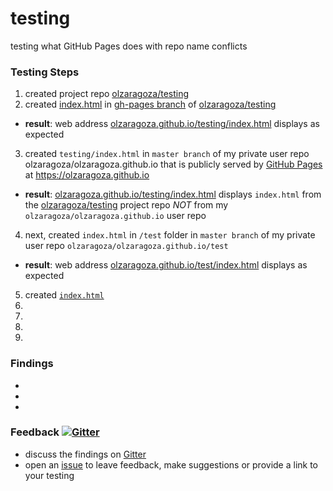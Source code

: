 # testing
testing what GitHub Pages does with repo name conflicts

### Testing Steps
1. created project repo [olzaragoza/testing](https://github.com/olzaragoza/testing)
2. created [index.html](https://github.com/olzaragoza/testing/blob/gh-pages/testing.html) in [gh-pages branch](https://github.com/olzaragoza/testing/tree/gh-pages) of [olzaragoza/testing](https://github.com/olzaragoza/testing)
  - **result**: web address [olzaragoza.github.io/testing/index.html](https://olzaragoza.github.io/testing/index.html) displays as expected
3. created `testing/index.html` in `master branch` of my private user repo olzaragoza/olzaragoza.github.io that is publicly served by [GitHub Pages](https://pages.github.com/) at https://olzaragoza.github.io
  - **result**: [olzaragoza.github.io/testing/index.html](https://olzaragoza.github.io/testing/index.html) displays `index.html` from the [olzaragoza/testing](https://github.com/olzaragoza/testing) project repo *NOT* from my `olzaragoza/olzaragoza.github.io` user repo
4. next, created `index.html` in `/test` folder in `master branch` of my private user repo `olzaragoza/olzaragoza.github.io/test`
  - **result**: web address [olzaragoza.github.io/test/index.html](https://olzaragoza.github.io/test/index.html) displays as expected
5. created [`index.html`](https://github.com/olzaragoza/test/blob/gh-pages/index.html)
6. 
7. 
8. 
9. 

### Findings
 - 
 -
 -

### Feedback [![Gitter](https://img.shields.io/:discuss-on_gitter-blue.svg)](https://gitter.im/olzaragoza/testing "Join the discussion")
 - discuss the findings on [Gitter](https://gitter.im/olzaragoza/testing)
 - open an [issue](https://github.com/olzaragoza/testing/issues) to leave feedback, make suggestions or provide a link to your testing